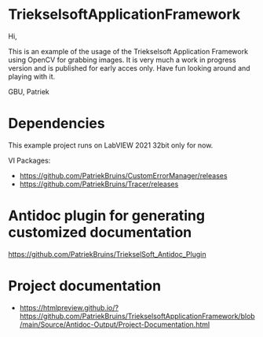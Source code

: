 # TriekselsoftApplicationFramework

Hi,

This is an example of the usage of the Triekselsoft Application Framework using OpenCV for grabbing images.
It is very much a work in progress version and is published for early acces only.
Have fun looking around and playing with it.

GBU,
Patriek

# Dependencies

This example project runs on LabVIEW 2021 32bit only for now. 

VI Packages:
  
  * https://github.com/PatriekBruins/CustomErrorManager/releases
  * https://github.com/PatriekBruins/Tracer/releases
  
 # Antidoc plugin for generating customized documentation
 
 https://github.com/PatriekBruins/TriekselSoft_Antidoc_Plugin

# Project documentation
  * https://htmlpreview.github.io/?https://github.com/PatriekBruins/TriekselsoftApplicationFramework/blob/main/Source/Antidoc-Output/Project-Documentation.html
  
